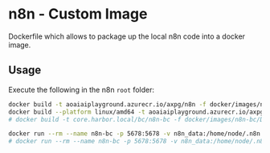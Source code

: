 # n8n - Custom Image

Dockerfile which allows to package up the local n8n code into a docker image.

## Usage

Execute the following in the n8n `root` folder:

```bash
docker build -t aoaiaiplayground.azurecr.io/axpg/n8n -f docker/images/n8n-bc/Dockerfile .
docker build --platform linux/amd64 -t aoaiaiplayground.azurecr.io/axpg/n8n -f docker/images/n8n-bc/Dockerfile.local .
# docker build -t core.harbor.local/bc/n8n-bc -f docker/images/n8n-bc/Dockerfile .
```

```bash
docker run --rm --name n8n-bc -p 5678:5678 -v n8n_data:/home/node/.n8n n8n-bc
# docker run --rm --name n8n-bc -p 5678:5678 -v n8n_data:/home/node/.n8n core.harbor.local/bc/n8n-bc
```
